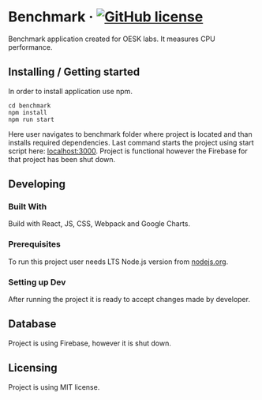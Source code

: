 # Benchmark &middot; [![GitHub license](https://img.shields.io/badge/license-MIT-blue.svg?style=flat-square)](https://github.com/Wawrzynn/benchmark/blob/master/LICENSE)

Benchmark application created for OESK labs. It measures CPU performance.

## Installing / Getting started

In order to install application use npm.

```shell
cd benchmark
npm install
npm run start
```

Here user navigates to benchmark folder where project is located and than installs required dependencies. Last command starts the project using start script here: [localhost:3000](https://localhost:3000/). 
Project is functional however the Firebase for that project has been shut down.

## Developing

### Built With
Build with React, JS, CSS, Webpack and Google Charts.

### Prerequisites
To run this project user needs LTS Node.js version from [nodejs.org](https://nodejs.org/en).

### Setting up Dev
After running the project it is ready to accept changes made by developer.

## Database

Project is using Firebase, however it is shut down.

## Licensing

Project is using MIT license.
